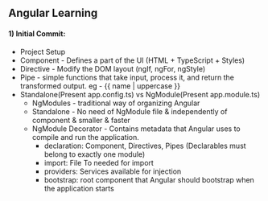 <h2>Angular Learning</h2>

<h4>1) Initial Commit:</h4>

- Project Setup
- Component - Defines a part of the UI (HTML + TypeScript + Styles)
- Directive - Modify the DOM layout (ngIf, ngFor, ngStyle)
- Pipe - simple functions that take input, process it, and return the transformed output.
    eg - {{ name | uppercase }} <!-- Outputs: JOHN DOE -->
- Standalone(Present app.config.ts) vs NgModule(Present app.module.ts)
    - NgModules - traditional way of organizing Angular
    - Standalone - No need of NgModule file & independently of component & smaller & faster
    - NgModule Decorator - Contains metadata that Angular uses to compile and run the application.
        - declaration: Component, Directives, Pipes (Declarables must belong to exactly one module)
        - import: File To needed for import
        - providers: Services available for injection
        - bootstrap: root component that Angular should bootstrap when the application starts